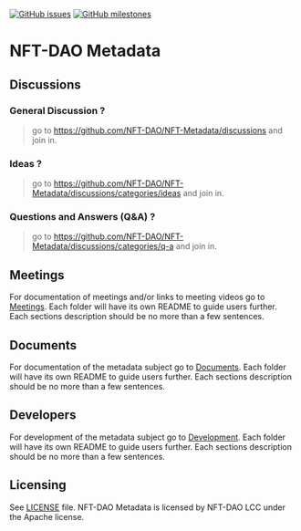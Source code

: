 [![GitHub issues](https://img.shields.io/github/issues/NFT-DAO/NFT-Metadata?style=flat-square)](https://github.com/NFT-DAO/NFT-Metadata/issues)
[![GitHub milestones](https://img.shields.io/github/milestones/open/NFT-DAO/NFT-Metadata?style=flat-square)](https://github.com/NFT-DAO/NFT-Metadata/milestones)
# NFT-DAO Metadata

## Discussions

### General Discussion ?
> go to https://github.com/NFT-DAO/NFT-Metadata/discussions and join in.
### Ideas ?
> go to https://github.com/NFT-DAO/NFT-Metadata/discussions/categories/ideas and join in.
### Questions and Answers (Q&A) ?
> go to https://github.com/NFT-DAO/NFT-Metadata/discussions/categories/q-a and join in.

## Meetings

For documentation of meetings and/or links to meeting videos go to [Meetings](/Meetings). Each folder will have its own README to guide users further. Each sections description should be no more than a few sentences.

## Documents

For documentation of the metadata subject go to [Documents](/Documents/). Each folder will have its own README to guide users further. Each sections description should be no more than a few sentences.

## Developers

For development of the metadata subject go to [Development](Development/). Each folder will have its own README to guide users further. Each sections description should be no more than a few sentences.

## Licensing

See [LICENSE](LICENSE.txt) file. NFT-DAO Metadata is licensed by NFT-DAO LCC under the Apache license. 
